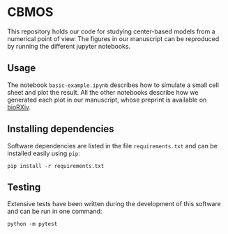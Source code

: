 # CBMOS

This repository holds our code for studying center-based models from a numerical point of view. The figures in our manuscript can be reproduced by running the different jupyter notebooks.

## Usage

The notebook `basic-example.ipynb` describes how to simulate a small cell sheet
and plot the result. All the other notebooks describe how we generated each
plot in our manuscript, whose preprint is available on [bioRXiv](https://www.biorxiv.org/content/10.1101/2020.03.16.993246v1.abstract).

## Installing dependencies

Software dependencies are listed in the file `requirements.txt` and can be
installed easily using `pip`:

```
pip install -r requirements.txt
```

## Testing

Extensive tests have been written during the development of this software and
can be run in one command:

```
python -m pytest
```
